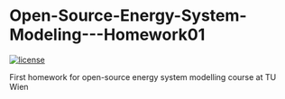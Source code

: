 # Open-Source-Energy-System-Modeling---Homework01

[![license](https://img.shields.io/badge/license-Apache%202.0-black)]([https://github.com/Birk12345/Open-Source-Energy-System-Modeling---Homework01/blob/main/LICENSE)

First homework for open-source energy system modelling course at TU Wien
